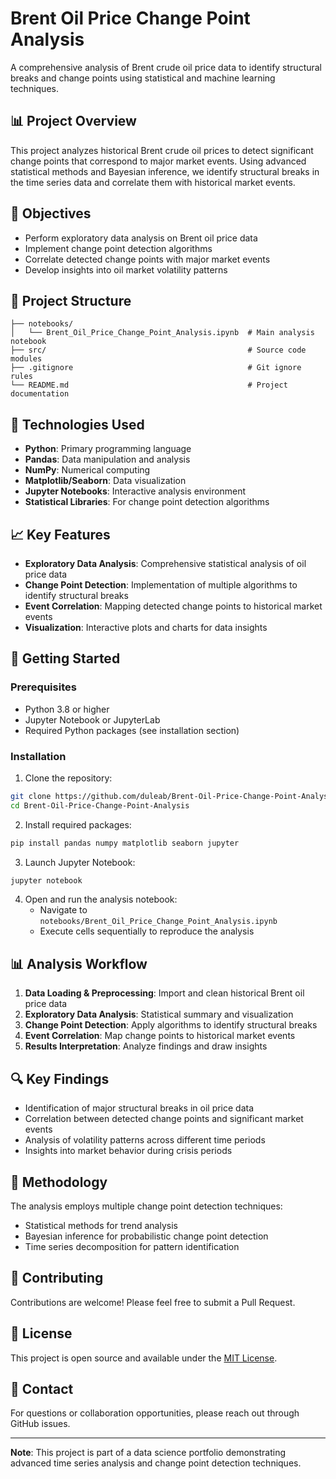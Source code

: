 # Brent Oil Price Change Point Analysis

A comprehensive analysis of Brent crude oil price data to identify structural breaks and change points using statistical and machine learning techniques.

## 📊 Project Overview

This project analyzes historical Brent crude oil prices to detect significant change points that correspond to major market events. Using advanced statistical methods and Bayesian inference, we identify structural breaks in the time series data and correlate them with historical market events.

## 🎯 Objectives

- Perform exploratory data analysis on Brent oil price data
- Implement change point detection algorithms
- Correlate detected change points with major market events
- Develop insights into oil market volatility patterns

## 📁 Project Structure

```
├── notebooks/
│   └── Brent_Oil_Price_Change_Point_Analysis.ipynb  # Main analysis notebook
├── src/                                             # Source code modules
├── .gitignore                                       # Git ignore rules
└── README.md                                        # Project documentation
```

## 🔧 Technologies Used

- **Python**: Primary programming language
- **Pandas**: Data manipulation and analysis
- **NumPy**: Numerical computing
- **Matplotlib/Seaborn**: Data visualization
- **Jupyter Notebooks**: Interactive analysis environment
- **Statistical Libraries**: For change point detection algorithms

## 📈 Key Features

- **Exploratory Data Analysis**: Comprehensive statistical analysis of oil price data
- **Change Point Detection**: Implementation of multiple algorithms to identify structural breaks
- **Event Correlation**: Mapping detected change points to historical market events
- **Visualization**: Interactive plots and charts for data insights

## 🚀 Getting Started

### Prerequisites

- Python 3.8 or higher
- Jupyter Notebook or JupyterLab
- Required Python packages (see installation section)

### Installation

1. Clone the repository:
```bash
git clone https://github.com/duleab/Brent-Oil-Price-Change-Point-Analysis.git
cd Brent-Oil-Price-Change-Point-Analysis
```

2. Install required packages:
```bash
pip install pandas numpy matplotlib seaborn jupyter
```

3. Launch Jupyter Notebook:
```bash
jupyter notebook
```

4. Open and run the analysis notebook:
   - Navigate to `notebooks/Brent_Oil_Price_Change_Point_Analysis.ipynb`
   - Execute cells sequentially to reproduce the analysis

## 📊 Analysis Workflow

1. **Data Loading & Preprocessing**: Import and clean historical Brent oil price data
2. **Exploratory Data Analysis**: Statistical summary and visualization
3. **Change Point Detection**: Apply algorithms to identify structural breaks
4. **Event Correlation**: Map change points to historical market events
5. **Results Interpretation**: Analyze findings and draw insights

## 🔍 Key Findings

- Identification of major structural breaks in oil price data
- Correlation between detected change points and significant market events
- Analysis of volatility patterns across different time periods
- Insights into market behavior during crisis periods

## 📝 Methodology

The analysis employs multiple change point detection techniques:
- Statistical methods for trend analysis
- Bayesian inference for probabilistic change point detection
- Time series decomposition for pattern identification

## 🤝 Contributing

Contributions are welcome! Please feel free to submit a Pull Request.

## 📄 License

This project is open source and available under the [MIT License](LICENSE).

## 📧 Contact

For questions or collaboration opportunities, please reach out through GitHub issues.

---

**Note**: This project is part of a data science portfolio demonstrating advanced time series analysis and change point detection techniques.